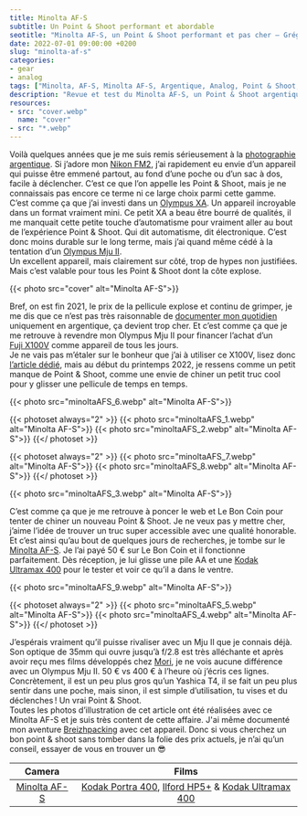 ```yaml
---
title: Minolta AF-S
subtitle: Un Point & Shoot performant et abordable
seotitle: "Minolta AF-S, un Point & Shoot performant et pas cher — Grégory Mignard"
date: 2022-07-01 09:00:00 +0200
slug: "minolta-af-s"
categories:
- gear
- analog
tags: ["Minolta, AF-S, Minolta AF-S, Argentique, Analog, Point & Shoot, Autofocus, Automatique, Compact, Mju, Mju II, Contaxt T2, Yashica T4"]
description: "Revue et test du Minolta AF-S, un Point & Shoot argentique performant et abordable."
resources:
- src: "cover.webp"
  name: "cover"
- src: "*.webp"
---
```


Voilà quelques années que je me suis remis sérieusement à la [photographie argentique](https://gregorymignard.com/analog/). Si j’adore mon [Nikon FM2](https://gregorymignard.com/nikon-fm2/), j’ai rapidement eu envie d’un appareil qui puisse être emmené partout, au fond d’une poche ou d’un sac à dos, facile à déclencher. C’est ce que l’on appelle les Point & Shoot, mais je ne connaissais pas encore ce terme ni ce large choix parmi cette gamme.  
C’est comme ça que j’ai investi dans un [Olympus XA](https://gregorymignard.com/olympus-xa/). Un appareil incroyable dans un format vraiment mini. Ce petit XA a beau être bourré de qualités, il me manquait cette petite touche d’automatisme pour vraiment aller au bout de l’expérience Point & Shoot. Qui dit automatisme, dit électronique. C’est donc moins durable sur le long terme, mais j’ai quand même cédé à la tentation d’un [Olympus Mju II](https://gregorymignard.com/olympus-mju-ii/).  
Un excellent appareil, mais clairement sur côté, trop de hypes non justifiées. Mais c’est valable pour tous les Point & Shoot dont la côte explose.

{{< photo src="cover" alt="Minolta AF-S">}}

Bref, on est fin 2021, le prix de la pellicule explose et continu de grimper, je me dis que ce n’est pas très raisonnable de [documenter mon quotidien](https://gregorymignard.com/everyday/) uniquement en argentique, ça devient trop cher. Et c’est comme ça que je me retrouve à revendre mon Olympus Mju II pour financer l’achat d’un [Fuji X100V](https://gregorymignard.com/fujifilm-x100v/) comme appareil de tous les jours.  
Je ne vais pas m’étaler sur le bonheur que j’ai à utiliser ce X100V, lisez donc [l’article dédié](https://gregorymignard.com/fujifilm-x100v/), mais au début du printemps 2022, je ressens comme un petit manque de Point & Shoot, comme une envie de chiner un petit truc cool pour y glisser une pellicule de temps en temps.

{{< photo src="minoltaAFS_6.webp" alt="Minolta AF-S">}}

{{< photoset always="2" >}}
{{< photo src="minoltaAFS_1.webp" alt="Minolta AF-S">}}
{{< photo src="minoltaAFS_2.webp" alt="Minolta AF-S">}}
{{</ photoset >}}

{{< photoset always="2" >}}
{{< photo src="minoltaAFS_7.webp" alt="Minolta AF-S">}}
{{< photo src="minoltaAFS_8.webp" alt="Minolta AF-S">}}
{{</ photoset >}}

{{< photo src="minoltaAFS_3.webp" alt="Minolta AF-S">}}

C’est comme ça que je me retrouve à poncer le web et Le Bon Coin pour tenter de chiner un nouveau Point & Shoot. Je ne veux pas y mettre cher, j’aime l’idée de trouver un truc super accessible avec une qualité honorable. Et c’est ainsi qu’au bout de quelques jours de recherches, je tombe sur le [Minolta AF-S](https://www.collection-appareils.fr/x/html/appareil-12550-Minolta_AF-S.html). Je l’ai payé 50 € sur Le Bon Coin et il fonctionne parfaitement. Dès réception, je lui glisse une pile AA et une [Kodak Ultramax 400](https://www.digit-photo.com/KODAK-Ultramax-400-135-36-Poses-X3-rKODAK41024389.html?dpa_id=23) pour le tester et voir ce qu’il a dans le ventre.

{{< photo src="minoltaAFS_9.webp" alt="Minolta AF-S">}}

{{< photoset always="2" >}}
{{< photo src="minoltaAFS_5.webp" alt="Minolta AF-S">}}
{{< photo src="minoltaAFS_4.webp" alt="Minolta AF-S">}}
{{</ photoset >}}

J’espérais vraiment qu’il puisse rivaliser avec un Mju II que je connais déjà. Son optique de 35mm qui ouvre jusqu’à f/2.8 est très alléchante et après avoir reçu mes films développés chez [Mori](https://fr.morifilmlab.com), je ne vois aucune différence avec un Olympus Mju II. 50 € vs 400 € à l’heure où j’écris ces lignes.  
Concrètement, il est un peu plus gros qu’un Yashica T4, il se fait un peu plus sentir dans une poche, mais sinon, il est simple d’utilisation, tu vises et du déclenches ! Un vrai Point & Shoot.  
Toutes les photos d’illustration de cet article ont été réalisées avec ce Minolta AF-S et je suis très content de cette affaire. J'ai même documenté mon aventure [Breizhpacking](https://gregorymignard.com/breizhpacking/) avec cet appareil. Donc si vous cherchez un bon point & shoot sans tomber dans la folie des prix actuels, je n’ai qu’un conseil, essayer de vous en trouver un 😎

| Camera | Films |
|:-------:|:------:|
| [Minolta AF-S](https://gregorymignard.com/minolta-af-s/) | [Kodak Portra 400](https://www.digit-photo.com/KODAK-Portra-400-135-36-Poses-X5-rKFILM386.html?dpa_id=23), [Ilford HP5+](https://www.digit-photo.com/ILFORD-HP5-135-400asa-36-Poses-rFNBI1574577.html?dpa_id=23) & [Kodak Ultramax 400](https://www.digit-photo.com/KODAK-Ultramax-400-135-36-Poses-X3-rKODAK41024389.html?dpa_id=23) |
